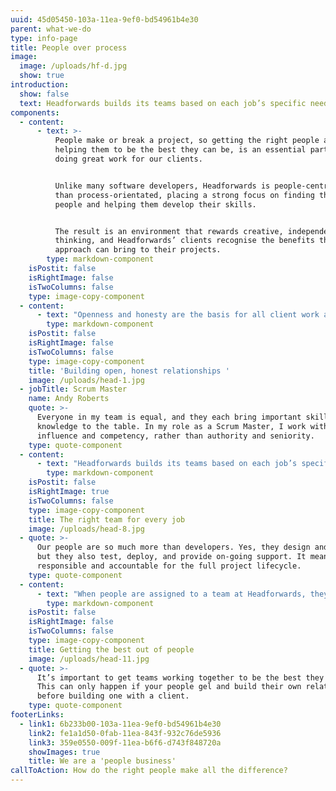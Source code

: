 ```yaml
---
uuid: 45d05450-103a-11ea-9ef0-bd54961b4e30
parent: what-we-do
type: info-page
title: People over process
image:
  image: /uploads/hf-d.jpg
  show: true
introduction:
  show: false
  text: Headforwards builds its teams based on each job’s specific needs.
components:
  - content:
      - text: >-
          People make or break a project, so getting the right people and
          helping them to be the best they can be, is an essential part of us
          doing great work for our clients. 


          Unlike many software developers, Headforwards is people-centric rather
          than process-orientated, placing a strong focus on finding the right
          people and helping them develop their skills. 


          The result is an environment that rewards creative, independent
          thinking, and Headforwards’ clients recognise the benefits this
          approach can bring to their projects.
        type: markdown-component
    isPostit: false
    isRightImage: false
    isTwoColumns: false
    type: image-copy-component
  - content:
      - text: "Openness and honesty are the basis for all client work at Headforwards. Right from the off, both Headforwards teams and clients are included on instant messaging channels and deployment systems. \n\n\rThis creates complete transparency – so clients not only see what work is being done, they can react to it immediately with their thoughts and feedback."
        type: markdown-component
    isPostit: false
    isRightImage: false
    isTwoColumns: false
    type: image-copy-component
    title: 'Building open, honest relationships '
    image: /uploads/head-1.jpg
  - jobTitle: Scrum Master
    name: Andy Roberts
    quote: >-
      Everyone in my team is equal, and they each bring important skills and
      knowledge to the table. In my role as a Scrum Master, I work with
      influence and competency, rather than authority and seniority.
    type: quote-component
  - content:
      - text: "Headforwards builds its teams based on each job’s specific needs. That’s why an initial workshop with the client at the start of the relationship is key. \r\n\nIt’s an opportunity for clients to establish their exact requirements, so the team at Headforwards can estimate the project’s scope, and even make a start the very same day."
        type: markdown-component
    isPostit: false
    isRightImage: true
    isTwoColumns: false
    type: image-copy-component
    title: The right team for every job
    image: /uploads/head-8.jpg
  - quote: >-
      Our people are so much more than developers. Yes, they design and build,
      but they also test, deploy, and provide on-going support. It means they’re
      responsible and accountable for the full project lifecycle.
    type: quote-component
  - content:
      - text: "When people are assigned to a team at Headforwards, they’re not expected to hit the ground running. For a team to gel well enough to do great work it needs great coaching and strong, supportive relationships.  \n\n\rThese relationships are at the heart of everything Headforwards does, and play a big part in the great service the company offers to its clients."
        type: markdown-component
    isPostit: false
    isRightImage: false
    isTwoColumns: false
    type: image-copy-component
    title: Getting the best out of people
    image: /uploads/head-11.jpg
  - quote: >-
      It’s important to get teams working together to be the best they can be.
      This can only happen if your people gel and build their own relationships
      before building one with a client.
    type: quote-component
footerLinks:
  - link1: 6b233b00-103a-11ea-9ef0-bd54961b4e30
    link2: fe1a1d50-0fab-11ea-843f-932c76de5936
    link3: 359e0550-009f-11ea-b6f6-d743f848720a
    showImages: true
    title: We are a 'people business'
callToAction: How do the right people make all the difference?
---
```


